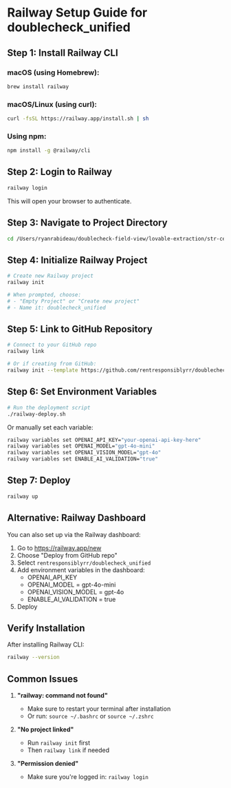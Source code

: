 # Railway Setup Guide for doublecheck_unified

## Step 1: Install Railway CLI

### macOS (using Homebrew):
```bash
brew install railway
```

### macOS/Linux (using curl):
```bash
curl -fsSL https://railway.app/install.sh | sh
```

### Using npm:
```bash
npm install -g @railway/cli
```

## Step 2: Login to Railway
```bash
railway login
```
This will open your browser to authenticate.

## Step 3: Navigate to Project Directory
```bash
cd /Users/ryanrabideau/doublecheck-field-view/lovable-extraction/str-certified-migration/str-certified
```

## Step 4: Initialize Railway Project
```bash
# Create new Railway project
railway init

# When prompted, choose:
# - "Empty Project" or "Create new project"
# - Name it: doublecheck_unified
```

## Step 5: Link to GitHub Repository
```bash
# Connect to your GitHub repo
railway link

# Or if creating from GitHub:
railway init --template https://github.com/rentresponsiblyrr/doublecheck_unified
```

## Step 6: Set Environment Variables
```bash
# Run the deployment script
./railway-deploy.sh
```

Or manually set each variable:
```bash
railway variables set OPENAI_API_KEY="your-openai-api-key-here"
railway variables set OPENAI_MODEL="gpt-4o-mini"
railway variables set OPENAI_VISION_MODEL="gpt-4o"
railway variables set ENABLE_AI_VALIDATION="true"
```

## Step 7: Deploy
```bash
railway up
```

## Alternative: Railway Dashboard

You can also set up via the Railway dashboard:

1. Go to https://railway.app/new
2. Choose "Deploy from GitHub repo"
3. Select `rentresponsiblyrr/doublecheck_unified`
4. Add environment variables in the dashboard:
   - OPENAI_API_KEY
   - OPENAI_MODEL = gpt-4o-mini
   - OPENAI_VISION_MODEL = gpt-4o
   - ENABLE_AI_VALIDATION = true
5. Deploy

## Verify Installation

After installing Railway CLI:
```bash
railway --version
```

## Common Issues

1. **"railway: command not found"**
   - Make sure to restart your terminal after installation
   - Or run: `source ~/.bashrc` or `source ~/.zshrc`

2. **"No project linked"**
   - Run `railway init` first
   - Then `railway link` if needed

3. **"Permission denied"**
   - Make sure you're logged in: `railway login`